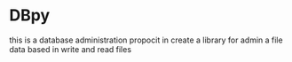# DBpy
this is a database administration propocit in create a library for admin a file data based in write and read files
